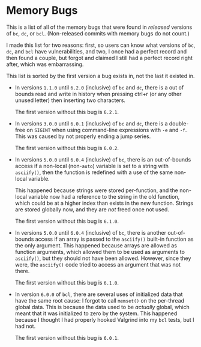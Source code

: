 # Memory Bugs

This is a list of all of the memory bugs that were found in *released* versions
of `bc`, `dc`, or `bcl`. (Non-released commits with memory bugs do not count.)

I made this list for two reasons: first, so users can know what versions of
`bc`, `dc`, and `bcl` have vulnerabilities, and two, I once had a perfect record
and then found a couple, but forgot and claimed I still had a perfect record
right after, which was embarrassing.

This list is sorted by the first version a bug exists in, not the last it
existed in.

* In versions `1.1.0` until `6.2.0` (inclusive) of `bc` and `dc`, there is a
  out of bounds read and write in history when pressing ctrl+r (or any other
  unused letter) then inserting two characters.

  The first version without this bug is `6.2.1`.

* In versions `3.0.0` until `6.0.1` (inclusive) of `bc` and `dc`, there is a
  double-free on `SIGINT` when using command-line expressions with `-e` and
  `-f`. This was caused by not properly ending a jump series.

  The first version without this bug is `6.0.2`.

* In versions `5.0.0` until `6.0.4` (inclusive) of `bc`, there is an
  out-of-bounds access if a non-local (non-`auto`) variable is set to a string
  with `asciify()`, then the function is redefined with a use of the same
  non-local variable.

  This happened because strings were stored per-function, and the non-local
  variable now had a reference to the string in the old function, which could be
  at a higher index than exists in the new function. Strings are stored globally
  now, and they are *not* freed once not used.

  The first version without this bug is `6.1.0`.

* In versions `5.0.0` until `6.0.4` (inclusive) of `bc`, there is another
  out-of-bounds access if an array is passed to the `asciify()` built-in
  function as the only argument. This happened because arrays are allowed as
  function arguments, which allowed them to be used as arguments to `asciify()`,
  but they should not have been allowed. However, since they were, the
  `asciify()` code tried to access an argument that was not there.

  The first version without this bug is `6.1.0`.

* In version `6.0.0` of `bcl`, there are several uses of initialized data that
  have the same root cause: I forgot to call `memset()` on the per-thread global
  data. This is because the data used to be *actually* global, which meant that
  it was initialized to zero by the system. This happened because I thought I
  had properly hooked Valgrind into my `bcl` tests, but I had not.

  The first version without this bug is `6.0.1`.
